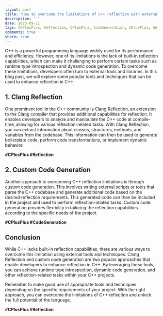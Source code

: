 ```yaml
---
layout: post
title: "How to overcome the limitations of C++ reflection with external tools."
description: " "
date: 2023-09-21
tags: [CPlusPlus, Reflection, CPlusPlus, CodeGeneration, CPlusPlus, Reflection]
comments: true
share: true
---
```


C++ is a powerful programming language widely used for its performance and efficiency. However, one of its limitations is the lack of built-in reflection capabilities, which can make it challenging to perform certain tasks such as runtime type introspection and dynamic code generation. To overcome these limitations, developers often turn to external tools and libraries. In this blog post, we will explore some popular tools and techniques that can be used to enhance reflection in C++.

## 1. Clang Reflection

One prominent tool in the C++ community is Clang Reflection, an extension to the Clang compiler that provides additional capabilities for reflection. It enables developers to analyze and manipulate the C++ code at compile-time, allowing for various reflection-related tasks. With Clang Reflection, you can extract information about classes, structures, methods, and variables from the codebase. This information can then be used to generate boilerplate code, perform code transformations, or implement dynamic behavior.

**#CPlusPlus #Reflection**

## 2. Custom Code Generation

Another approach to overcoming C++ reflection limitations is through custom code generation. This involves writing external scripts or tools that parse the C++ codebase and generate additional code based on the desired reflection requirements. This generated code can then be included in the project and used to perform reflection-related tasks. Custom code generation provides flexibility in tailoring the reflection capabilities according to the specific needs of the project.

**#CPlusPlus #CodeGeneration**

## Conclusion

While C++ lacks built-in reflection capabilities, there are various ways to overcome this limitation using external tools and techniques. Clang Reflection and custom code generation are two popular approaches that enable developers to enhance reflection in C++. By leveraging these tools, you can achieve runtime type introspection, dynamic code generation, and other reflection-related tasks within your C++ projects.

Remember to make good use of appropriate tools and techniques depending on the specific requirements of your project. With the right approach, you can overcome the limitations of C++ reflection and unlock the full potential of the language.

**#CPlusPlus #Reflection**